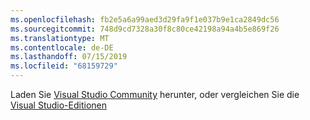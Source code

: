 ```yaml
---
ms.openlocfilehash: fb2e5a6a99aed3d29fa9f1e037b9e1ca2849dc56
ms.sourcegitcommit: 748d9cd7328a30f8c80ce42198a94a4b5e869f26
ms.translationtype: MT
ms.contentlocale: de-DE
ms.lasthandoff: 07/15/2019
ms.locfileid: "68159729"
---
```

Laden Sie [Visual Studio Community](https://visualstudio.microsoft.com/vs/community/) herunter, oder vergleichen Sie die [Visual Studio-Editionen](https://www.visualstudio.com/vs-2015-product-editions)